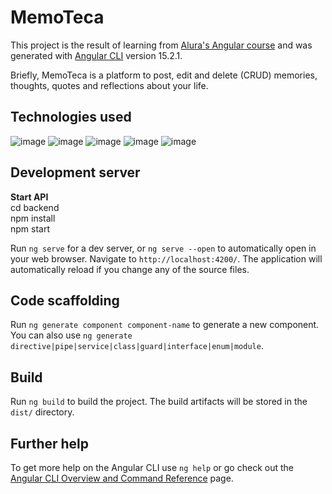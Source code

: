 # MemoTeca

This project is the result of learning from [Alura's Angular course](https://cursos.alura.com.br/course/angular-explorando-framework) and was generated with [Angular CLI](https://github.com/angular/angular-cli) version 15.2.1.

Briefly, MemoTeca is a platform to post, edit and delete (CRUD) memories, thoughts, quotes and reflections about your life.

## Technologies used

![image](https://img.shields.io/badge/Angular-DD0031?style=for-the-badge&logo=angular&logoColor=white)
![image](https://img.shields.io/badge/HTML5-E34F26?style=for-the-badge&logo=html5&logoColor=white)
![image](https://img.shields.io/badge/CSS3-1572B6?style=for-the-badge&logo=css3&logoColor=white)
![image](https://img.shields.io/badge/JavaScript-F7DF1E?style=for-the-badge&logo=javascript&logoColor=black)
![image](https://img.shields.io/badge/TypeScript-007ACC?style=for-the-badge&logo=typescript&logoColor=whit)

## Development server
**Start API**<br>
cd backend<br>
npm install<br>
npm start<br>

Run `ng serve` for a dev server, or `ng serve --open` to automatically open in your web browser. Navigate to `http://localhost:4200/`. The application will automatically reload if you change any of the source files.

## Code scaffolding

Run `ng generate component component-name` to generate a new component. You can also use `ng generate directive|pipe|service|class|guard|interface|enum|module`.

## Build

Run `ng build` to build the project. The build artifacts will be stored in the `dist/` directory.


## Further help

To get more help on the Angular CLI use `ng help` or go check out the [Angular CLI Overview and Command Reference](https://angular.io/cli) page.
